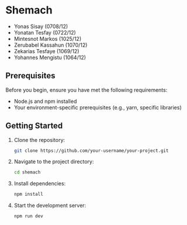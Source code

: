 # Shemach

- Yonas Sisay (0708/12)
- Yonatan Tesfay (0722/12)
- Mintesnot Markos (1025/12)
- Zerubabel Kassahun (1070/12)
- Zekarias Tesfaye (1069/12)
- Yohannes Mengistu (1064/12)

## Prerequisites

Before you begin, ensure you have met the following requirements:

- Node.js and npm installed
- Your environment-specific prerequisites (e.g., yarn, specific libraries)

## Getting Started

1. Clone the repository:

    ```bash
    git clone https://github.com/your-username/your-project.git
    ```

2. Navigate to the project directory:

    ```bash
    cd shemach
    ```

3. Install dependencies:

    ```bash
    npm install
    ```

4. Start the development server:

    ```bash
    npm run dev
    ```
